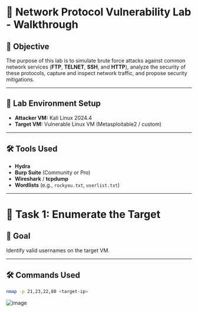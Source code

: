 # 🧪 Network Protocol Vulnerability Lab - Walkthrough

## 📌 Objective

The purpose of this lab is to simulate brute force attacks against common network services (**FTP**, **TELNET**, **SSH**, and **HTTP**), analyze the security of these protocols, capture and inspect network traffic, and propose security mitigations.

---

## 📂 Lab Environment Setup

- **Attacker VM:** Kali Linux 2024.4
- **Target VM:** Vulnerable Linux VM (Metasploitable2 / custom)

---

## 🛠️ Tools Used

- **Hydra**
- **Burp Suite** (Community or Pro)
- **Wireshark** / **tcpdump**
- **Wordlists** (e.g., `rockyou.txt`, `userlist.txt`)

---

# 🧾 Task 1: Enumerate the Target

## 🎯 Goal
Identify valid usernames on the target VM.

---

## 🛠️ Commands Used

```bash
nmap -p 21,23,22,80 <target-ip> 
```
![image](https://github.com/user-attachments/assets/01080065-ba49-40d4-9e90-c1ca80dd6306)


